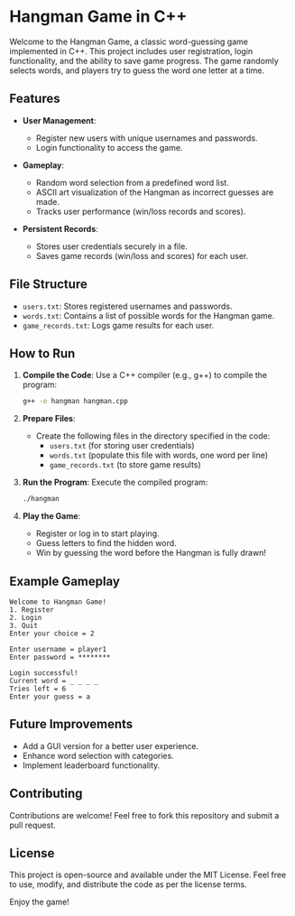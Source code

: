 # Hangman Game in C++

Welcome to the Hangman Game, a classic word-guessing game implemented in C++. This project includes user registration, login functionality, and the ability to save game progress. The game randomly selects words, and players try to guess the word one letter at a time.

## Features

- **User Management**:
  - Register new users with unique usernames and passwords.
  - Login functionality to access the game.
  
- **Gameplay**:
  - Random word selection from a predefined word list.
  - ASCII art visualization of the Hangman as incorrect guesses are made.
  - Tracks user performance (win/loss records and scores).

- **Persistent Records**:
  - Stores user credentials securely in a file.
  - Saves game records (win/loss and scores) for each user.

## File Structure

- `users.txt`: Stores registered usernames and passwords.
- `words.txt`: Contains a list of possible words for the Hangman game.
- `game_records.txt`: Logs game results for each user.

## How to Run

1. **Compile the Code**:
   Use a C++ compiler (e.g., g++) to compile the program:
   ```bash
   g++ -o hangman hangman.cpp
   ```

2. **Prepare Files**:
   - Create the following files in the directory specified in the code:
     - `users.txt` (for storing user credentials)
     - `words.txt` (populate this file with words, one word per line)
     - `game_records.txt` (to store game results)

3. **Run the Program**:
   Execute the compiled program:
   ```bash
   ./hangman
   ```

4. **Play the Game**:
   - Register or log in to start playing.
   - Guess letters to find the hidden word.
   - Win by guessing the word before the Hangman is fully drawn!

## Example Gameplay

```text
Welcome to Hangman Game!
1. Register
2. Login
3. Quit
Enter your choice = 2

Enter username = player1
Enter password = ********

Login successful!
Current word = _ _ _ _
Tries left = 6
Enter your guess = a
```

## Future Improvements

- Add a GUI version for a better user experience.
- Enhance word selection with categories.
- Implement leaderboard functionality.

## Contributing

Contributions are welcome! Feel free to fork this repository and submit a pull request.

## License

This project is open-source and available under the MIT License. Feel free to use, modify, and distribute the code as per the license terms.

Enjoy the game!
